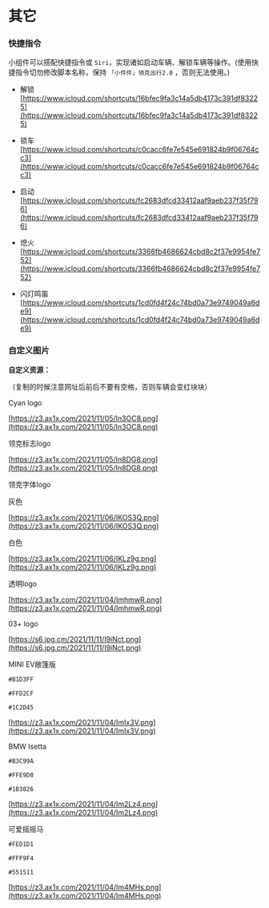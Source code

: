 # 其它

### 快捷指令

小组件可以搭配快捷指令或 `Siri`，实现诸如启动车辆、解锁车辆等操作。(使用快捷指令切勿修改脚本名称，保持  `「小件件」领克出行2.0` ，否则无法使用。)

- 解锁 [https://www.icloud.com/shortcuts/16bfec9fa3c14a5db4173c391df83225](https://www.icloud.com/shortcuts/16bfec9fa3c14a5db4173c391df83225)

- 锁车 [https://www.icloud.com/shortcuts/c0cacc6fe7e545e691824b9f06764cc3](https://www.icloud.com/shortcuts/c0cacc6fe7e545e691824b9f06764cc3)
  
- 启动 [https://www.icloud.com/shortcuts/fc2683dfcd33412aaf9aeb237f35f796](https://www.icloud.com/shortcuts/fc2683dfcd33412aaf9aeb237f35f796)

- 熄火 [https://www.icloud.com/shortcuts/3366fb4686624cbd8c2f37e9954fe752](https://www.icloud.com/shortcuts/3366fb4686624cbd8c2f37e9954fe752)

- 闪灯鸣笛 [https://www.icloud.com/shortcuts/1cd0fd4f24c74bd0a73e9749049a6de9](https://www.icloud.com/shortcuts/1cd0fd4f24c74bd0a73e9749049a6de9)


### 自定义图片

**自定义资源：**

（复制的时候注意网址后前后不要有空格，否则车辆会变红块块）

Cyan logo

[https://z3.ax1x.com/2021/11/05/In3OC8.png](https://z3.ax1x.com/2021/11/05/In3OC8.png)

领克标志logo

[https://z3.ax1x.com/2021/11/05/In8DG8.png](https://z3.ax1x.com/2021/11/05/In8DG8.png)

领克字体logo

灰色

[https://z3.ax1x.com/2021/11/06/IKOS3Q.png](https://z3.ax1x.com/2021/11/06/IKOS3Q.png)

白色

[https://z3.ax1x.com/2021/11/06/IKLz9g.png](https://z3.ax1x.com/2021/11/06/IKLz9g.png)

透明logo

[https://z3.ax1x.com/2021/11/04/ImhmwR.png](https://z3.ax1x.com/2021/11/04/ImhmwR.png)

03+ logo


[https://s6.jpg.cm/2021/11/11/I9iNct.png](https://s6.jpg.cm/2021/11/11/I9iNct.png)

MINI EV敞篷版

```
#B1D3FF

#FFD2CF

#1C2D45
```

[https://z3.ax1x.com/2021/11/04/ImIx3V.png](https://z3.ax1x.com/2021/11/04/ImIx3V.png)



BMW Isetta

```
#B3C99A

#FFE9D8

#1B3826
```

[https://z3.ax1x.com/2021/11/04/Im2Lz4.png](https://z3.ax1x.com/2021/11/04/Im2Lz4.png)




可爱摇摇马

```
#FED1D1

#FFF9F4

#551511
```

[https://z3.ax1x.com/2021/11/04/Im4MHs.png](https://z3.ax1x.com/2021/11/04/Im4MHs.png)




